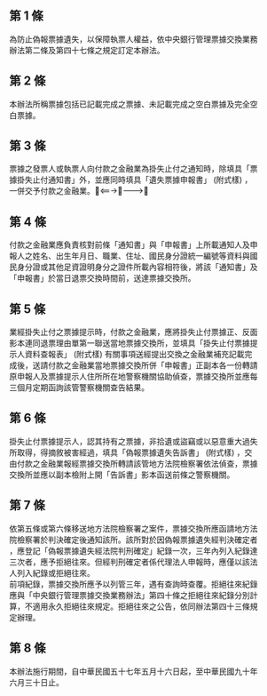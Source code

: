 第 1 條
-------
為防止偽報票據遺失，以保障執票人權益，依中央銀行管理票據交換業務  
  辦法第二條及第四十七條之規定訂定本辦法。

第 2 條
-------
本辦法所稱票據包括已記載完成之票據、未記載完成之空白票據及完全空  
  白票據。

第 3 條
-------
票據之發票人或執票人向付款之金融業為掛失止付之通知時，除填具「票  
  據掛失止付通知書」外，並應同時填具「遺失票據申報書」 (附式樣) ，  
  一併交予付款之金融業。

第 4 條
-------
付款之金融業應負責核對前條「通知書」與「申報書」上所載通知人及申  
  報人之姓名、出生年月日、職業、住址、國民身分證統一編號等資料與國  
  民身分證或其他足資證明身分之證件所載內容相符後，將該「通知書」及  
  「申報書」於當日退票交換時間前，送達票據交換所。

第 5 條
-------
業經掛失止付之票據提示時，付款之金融業，應將掛失止付票據正、反面  
  影本連同退票理由單第一聯送當地票據交換所，並填具「掛失止付票據提  
  示人資料查報表」 (附式樣) 有關事項送經提出交換之金融業補充記載完  
  成後，送請付款之金融業當地票據交換所併「申報書」正副本各一份轉請  
  原申報人及票據提示人住所所在地警察機關協助偵查，票據交換所並應每  
  三個月定期函詢該管警察機關查告結果。

第 6 條
-------
掛失止付票據提示人，認其持有之票據，非拾遺或盜竊或以惡意重大過失  
  所取得，得摘敘被害經過，填具「偽報票據遺失告訴書」 (附式樣) ，交  
  由付款之金融業報經票據交換所轉請該管地方法院檢察署依法偵查，票據  
  交換所並應以副本檢附上開「告訴書」影本函送前條之警察機關。

第 7 條
-------
依第五條或第六條移送地方法院檢察署之案件，票據交換所應函請地方法  
  院檢察署於判決確定後通知該所。該所對於因偽報票據遺失經判決確定者  
  ，應登記「偽報票據遺失經法院判刑確定」紀錄一次，三年內列入紀錄達  
  三次者，應予拒絕往來。但經判刑確定者係代理法人申報時，應僅以該法  
  人列入紀錄或拒絕往來。  
  前項紀錄，票據交換所應予以列管三年，遇有查詢時查覆。拒絕往來紀錄  
  應與「中央銀行管理票據交換業務辦法」第四十條之拒絕往來紀錄分別計  
  算，不適用永久拒絕往來規定。拒絕往來之公告，依同辦法第四十三條規  
  定辦理。

第 8 條
-------
本辦法施行期間，自中華民國五十七年五月十六日起，至中華民國九十年  
  六月三十日止。

